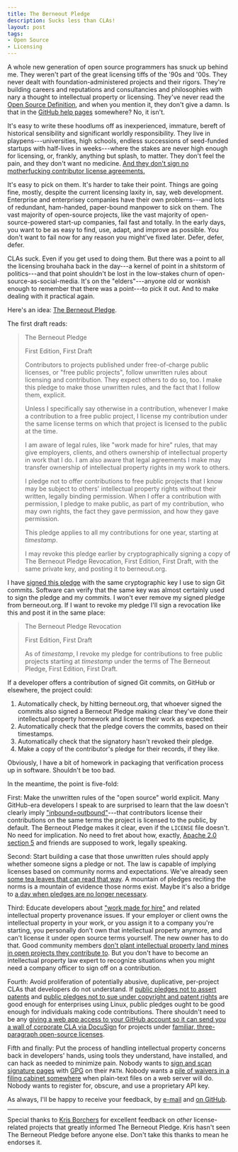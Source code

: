 ```yaml
---
title: The Berneout Pledge
description: Sucks less than CLAs!
layout: post
tags:
- Open Source
- Licensing
---
```


A whole new generation of open source programmers has snuck up behind me.  They weren't part of the great licensing tiffs of the '90s and '00s.  They never dealt with foundation-administered projects and their rigors.  They're building careers and reputations and consultancies and philosophies with nary a thought to intellectual property or licensing.  They've never read the [Open Source Definition](https://opensource.org/osd), and when you mention it, they don't give a damn.  Is that in the [GitHub help pages](https://opensource.org/osd) somewhere?  No, it isn't.

It's easy to write these hoodlums off as inexperienced, immature, bereft of historical sensibility and significant worldly responsibility.  They live in playpens---universities, high schools, endless successions of seed-funded startups with half-lives in weeks---where the stakes are never high enough for licensing, or, frankly, anything but splash, to matter.  They don't feel the pain, and they don't want no medicine. [And they don't sign no motherfucking contributor license agreements.](https://plus.google.com/u/0/+gregkroahhartman/posts/NstZfwXbAti)

It's easy to pick on them.  It's harder to take their point.  Things are going fine, mostly, despite the current licensing laxity in, say, web development.  Enterprise and enterprisey companies have their own problems---and lots of redundant, ham-handed, paper-bound manpower to sick on them.  The vast majority of open-source projects, like the vast majority of open-source-powered start-up companies, fail fast and totally.  In the early days, you want to be as easy to find, use, adapt, and improve as possible.  You don't want to fail now for any reason you might've fixed later.  Defer, defer, defer.

CLAs suck.  Even if you get used to doing them.  But there was a point to all the licensing brouhaha back in the day---a kernel of point in a shitstorm of politics---and that point shouldn't be lost in the low-stakes churn of open-source-as-social-media.  It's on the "elders"---anyone old or wonkish enough to remember that there was a point---to pick it out.  And to make dealing with it practical again.

Here's an idea: [The Berneout Pledge](http://github.com/berneout/berneout-pledge).

<!--jump-->

The first draft reads:

> The Berneout Pledge
>
> First Edition, First Draft
>
> Contributors to projects published under free-of-charge public licenses, or "free public projects", follow unwritten rules about licensing and contribution.  They expect others to do so, too.  I make this pledge to make those unwritten rules, and the fact that I follow them, explicit.
>
> Unless I specifically say otherwise in a contribution, whenever I make a contribution to a free public project, I license my contribution under the same license terms on which that project is licensed to the public at the time.
>
> I am aware of legal rules, like "work made for hire" rules, that may give employers, clients, and others ownership of intellectual property in work that I do.  I am also aware that legal agreements I make may transfer ownership of intellectual property rights in my work to others.
>
> I pledge not to offer contributions to free public projects that I know may be subject to others' intellectual property rights without their written, legally binding permission.  When I offer a contribution with permission, I pledge to make public, as part of my contribution, who may own rights, the fact they gave permission, and how they gave permission.
>
> This pledge applies to all my contributions for one year, starting at _timestamp_.
>
> I may revoke this pledge earlier by cryptographically signing a copy of The Berneout Pledge Revocation, First Edition, First Draft, with the same private key, and posting it to berneout.org.

I have [signed this pledge](http://berneout.org/pledges/4866-DED9-D6E8-FA79-5EA5-BB5C-CBBF-167E-84DF-DD08/2016-04-18T01:37+0000.txt) with the same cryptographic key I use to sign Git commits.  Software can verify that the same key was almost certainly used to sign the pledge and my commits.  I won't ever remove my signed pledge from berneout.org.  If I want to revoke my pledge I'll sign a revocation like this and post it in the same place:

> The Berneout Pledge Revocation
>
> First Edition, First Draft
>
> As of _timestamp_, I revoke my pledge for contributions to free public projects starting at _timestamp_ under the terms of The Berneout Pledge, First Edition, First Draft.

If a developer offers a contribution of signed Git commits, on GitHub or elsewhere, the project could:

1. Automatically check, by hitting berneout.org, that whoever signed the commits also signed a Berneout Pledge making clear they've done their intellectual property homework and license their work as expected.
2. Automatically check that the pledge covers the commits, based on their timestamps.
3. Automatically check that the signatory hasn't revoked their pledge.
4. Make a copy of the contributor's pledge for their records, if they like.

Obviously, I have a bit of homework in packaging that verification process up in software.  Shouldn't be too bad.

In the meantime, the point is five-fold:

First: Make the unwritten rules of the "open source" world explicit.  Many GitHub-era developers I speak to are surprised to learn that the law doesn't clearly imply ["inbound=outbound"](https://opensource.com/law/11/7/trouble-harmony-part-1)---that contributors license their contributions on the same terms the project is licensed to the public, by default.  The Berneout Pledge makes it clear, even if the `LICENSE` file doesn't.  No need for implication.  No need to fret about how, exactly, [Apache 2.0 section 5](https://www.apache.org/licenses/LICENSE-2.0.html#contributions) and friends are supposed to work, legally speaking.

Second: Start building a case that those unwritten rules should apply whether someone signs a pledge or not.  The law is capable of implying licenses based on community norms and expectations.  We've already seen [some tea leaves that can read that way](https://en.wikipedia.org/wiki/Jacobsen%5fv.%5fKatzer).  A mountain of pledges reciting the norms is a mountain of evidence those norms exist.  Maybe it's also a bridge to [a day when pledges are no longer necessary](https://sfconservancy.org/blog/2014/jun/09/do-not-need-cla/).

Third: Educate developers about ["work made for hire"](http://worksmadeforhire.com/) and related intellectual property provenance issues.  If your employer or client owns the intellectual property in your work, or you assign it to a company you're starting, you personally don't own that intellectual property anymore, and can't license it under open source terms yourself.  The new owner has to do that.  Good community members [don't plant intellectual property land mines in open projects they contribute to](http://www.rosenlaw.com/html/GL14.pdf).  But you don't have to become an intellectual property law expert to recognize situations when you might need a company officer to sign off on a contribution.

Fourth: Avoid proliferation of potentially abusive, duplicative, per-project CLAs that developers do not understand.  If [public pledges not to assert patents](http://www.patent-commons.org/) and [public pledges not to sue under copyright and patent rights](https://www.kernel.org/pub/linux/kernel/COPYING) are good enough for enterprises using Linux, public pledges ought to be good enough for individuals making code contributions.  There shouldn't need to be any [giving a web app access to your GitHub account so it can send you a wall of corporate CLA via DocuSign](https://cla.microsoft.com/) for projects under [familiar, three-paragraph open-source licenses](https://github.com/Microsoft/ChakraCore/blob/master/LICENSE.txt).

Fifth and finally: Put the process of handling intellectual property concerns back in developers' hands, using tools they understand, have installed, and can hack as needed to minimize pain.  Nobody wants to [sign and scan signature pages](https://www.fsf.org/blogs/licensing/fsf-to-begin-accepting-scanned-signatures-for-copyright-assignments-from-india) with [GPG](https://www.gnupg.org) on their `PATH`.  Nobody wants a [pile of waivers in a filing cabinet somewhere](https://www.sqlite.org/copyright.html) when plain-text files on a web server will do.  Nobody wants to register for, obscure, and use a proprietary API key.


As always, I'll be happy to receive your feedback, by [e-mail](mailto:kyle@kemitchell.com) and [on GitHub](https://github.com/berneout/berneout-pledge).

---

Special thanks to [Kris Borchers](https://github.com/kborchers) for excellent feedback on _other_ license-related projects that greatly informed The Berneout Pledge.  Kris hasn't seen The Berneout Pledge before anyone else.  Don't take this thanks to mean he endorses it.
